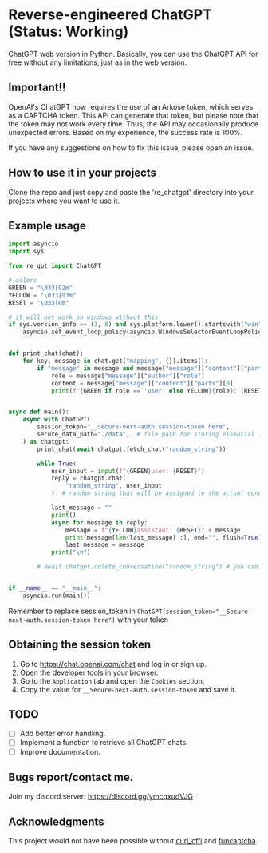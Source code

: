 # Reverse-engineered ChatGPT (Status: Working)

ChatGPT web version in Python. Basically, you can use the ChatGPT API for free without any limitations, just as in the web version.

## Important!!

OpenAI's ChatGPT now requires the use of an Arkose token, which serves as a CAPTCHA token. This API can generate that token, but please note that the token may not work every time. Thus, the API may occasionally produce unexpected errors. Based on my experience, the success rate is 100%.

If you have any suggestions on how to fix this issue, please open an issue.

## How to use it in your projects

Clone the repo and just copy and paste the 're_chatgpt' directory into your projects where you want to use it.

## Example usage

```python
import asyncio
import sys

from re_gpt import ChatGPT

# colors
GREEN = "\033[92m"
YELLOW = "\033[93m"
RESET = "\033[0m"

# it will not work on windows without this
if sys.version_info >= (3, 8) and sys.platform.lower().startswith("win"):
    asyncio.set_event_loop_policy(asyncio.WindowsSelectorEventLoopPolicy())


def print_chat(chat):
    for key, message in chat.get("mapping", {}).items():
        if "message" in message and message["message"]["content"]["parts"][0]:
            role = message["message"]["author"]["role"]
            content = message["message"]["content"]["parts"][0]
            print(f"{GREEN if role == 'user' else YELLOW}{role}: {RESET}{content}\n")


async def main():
    async with ChatGPT(
        session_token="__Secure-next-auth.session-token here",
        secure_data_path="./data",  # file path for storing essential information (e.g., cookies, auth token)
    ) as chatgpt:
        print_chat(await chatgpt.fetch_chat("random_string"))

        while True:
            user_input = input(f"{GREEN}user: {RESET}")
            reply = chatgpt.chat(
                "random_string", user_input
            )  # random string that will be assigned to the actual conversation id

            last_message = ""
            print()
            async for message in reply:
                message = f"{YELLOW}assistant: {RESET}" + message
                print(message[len(last_message) :], end="", flush=True)
                last_message = message
            print("\n")

        # await chatgpt.delete_conversation("random_string") # you can delete a convo with this


if __name__ == "__main__":
    asyncio.run(main())
```
Remember to replace session_token in `ChatGPT(session_token="__Secure-next-auth.session-token here")` with your token

## Obtaining the session token

1. Go to https://chat.openai.com/chat and log in or sign up.
2. Open the developer tools in your browser.
3. Go to the `Application` tab and open the `Cookies` section.
4. Copy the value for `__Secure-next-auth.session-token` and save it.

## TODO
- [ ] Add better error handling.
- [ ] Implement a function to retrieve all ChatGPT chats.
- [ ] Improve documentation.

## Bugs report/contact me.

Join my discord server: https://discord.gg/ymcqxudVJG

## Acknowledgments

This project would not have been possible without [curl_cffi](https://github.com/yifeikong/curl_cffi) and [funcaptcha](https://github.com/acheong08/funcaptcha).
